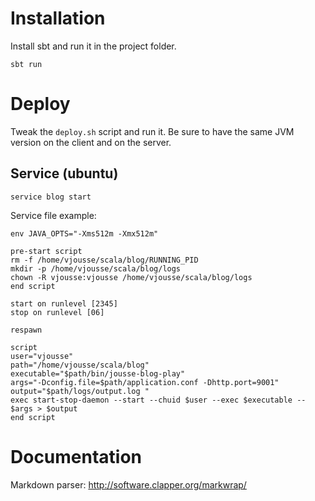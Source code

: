 # Installation

Install sbt and run it in the project folder.

    sbt run

# Deploy

Tweak the `deploy.sh` script and run it. Be sure to have the same JVM version on the client and on the server.

## Service (ubuntu)


    service blog start


Service file example:

    env JAVA_OPTS="-Xms512m -Xmx512m"

    pre-start script
    rm -f /home/vjousse/scala/blog/RUNNING_PID
    mkdir -p /home/vjousse/scala/blog/logs
    chown -R vjousse:vjousse /home/vjousse/scala/blog/logs
    end script

    start on runlevel [2345]
    stop on runlevel [06]

    respawn

    script
    user="vjousse"
    path="/home/vjousse/scala/blog"
    executable="$path/bin/jousse-blog-play"
    args="-Dconfig.file=$path/application.conf -Dhttp.port=9001"
    output="$path/logs/output.log "
    exec start-stop-daemon --start --chuid $user --exec $executable -- $args > $output
    end script

# Documentation

Markdown parser: http://software.clapper.org/markwrap/
